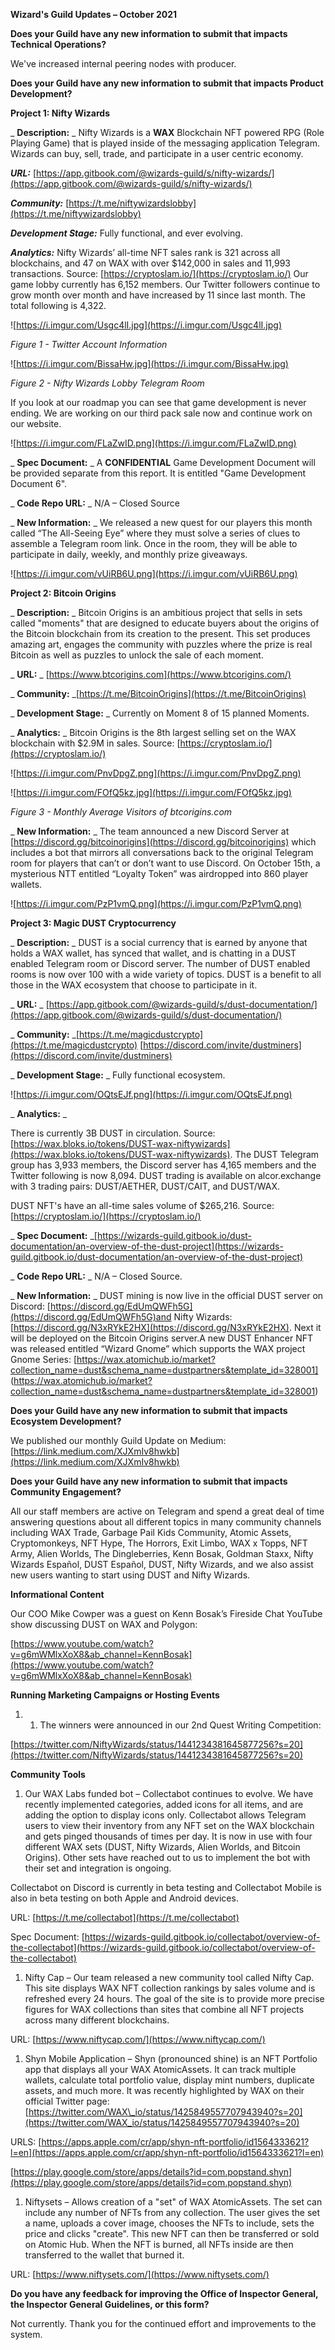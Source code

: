 **Wizard&#39;s Guild Updates – October 2021**

**Does your Guild have any new information to submit that impacts Technical Operations?**

We've increased internal peering nodes with producer.

**Does your Guild have any new information to submit that impacts Product Development?**

**Project 1: Nifty Wizards**

_ **Description:** _ Nifty Wizards is a **WAX** Blockchain NFT powered RPG (Role Playing Game) that is played inside of the messaging application Telegram. Wizards can buy, sell, trade, and participate in a user centric economy.

_**URL:**_ [https://app.gitbook.com/@wizards-guild/s/nifty-wizards/](https://app.gitbook.com/@wizards-guild/s/nifty-wizards/)

_**Community:**_ [https://t.me/niftywizardslobby](https://t.me/niftywizardslobby)

_**Development Stage:**_ Fully functional, and ever evolving.

_**Analytics:**_ Nifty Wizards’ all-time NFT sales rank is 321 across all blockchains, and 47 on WAX with over $142,000 in sales and 11,993 transactions. 
Source: [https://cryptoslam.io/](https://cryptoslam.io/)
Our game lobby currently has 6,152 members.  Our Twitter followers continue to grow month over month and have increased by 11 since last month. The total following is 4,322. 

![https://i.imgur.com/Usgc4lI.jpg](https://i.imgur.com/Usgc4lI.jpg)

_Figure 1 - Twitter Account Information_

![https://i.imgur.com/BissaHw.jpg](https://i.imgur.com/BissaHw.jpg)

_Figure 2 - Nifty Wizards Lobby Telegram Room_

If you look at our roadmap you can see that game development is never ending. We are working on our third pack sale now and continue work on our website.

![https://i.imgur.com/FLaZwID.png](https://i.imgur.com/FLaZwID.png)

_ **Spec Document:** _ A **CONFIDENTIAL** Game Development Document will be provided separate from this report. It is entitled &quot;Game Development Document 6&quot;.

_ **Code Repo URL:** _ N/A – Closed Source

_ **New Information:** _ We released a new quest for our players this month called “The All-Seeing Eye” where they must solve a series of clues to assemble a Telegram room link. Once in the room, they will be able to participate in daily, weekly, and monthly prize giveaways.

![https://i.imgur.com/vUiRB6U.png](https://i.imgur.com/vUiRB6U.png)

**Project 2: Bitcoin Origins**

_ **Description:** _ Bitcoin Origins is an ambitious project that sells in sets called &quot;moments&quot; that are designed to educate buyers about the origins of the Bitcoin blockchain from its creation to the present. This set produces amazing art, engages the community with puzzles where the prize is real Bitcoin as well as puzzles to unlock the sale of each moment.

_ **URL:** _ [https://www.btcorigins.com](https://www.btcorigins.com/)

_ **Community:** _[https://t.me/BitcoinOrigins](https://t.me/BitcoinOrigins)

_ **Development Stage:** _ Currently on Moment 8 of 15 planned Moments.

_ **Analytics:** _ Bitcoin Origins is the 8th largest selling set on the WAX blockchain with $2.9M in sales. Source: [https://cryptoslam.io/](https://cryptoslam.io/)

![https://i.imgur.com/PnvDpgZ.png](https://i.imgur.com/PnvDpgZ.png)

![https://i.imgur.com/FOfQ5kz.jpg](https://i.imgur.com/FOfQ5kz.jpg)

_Figure 3 - Monthly Average Visitors of btcorigins.com_

_ **New Information:** _ The team announced a new Discord Server at [https://discord.gg/bitcoinorigins](https://discord.gg/bitcoinorigins) which includes a bot that mirrors all conversations back to the original Telegram room for players that can’t or don’t want to use Discord. On October 15th, a mysterious NTT entitled “Loyalty Token” was airdropped into 860 player wallets.

![https://i.imgur.com/PzP1vmQ.png](https://i.imgur.com/PzP1vmQ.png)

**Project 3: Magic DUST Cryptocurrency**

_ **Description:** _ DUST is a social currency that is earned by anyone that holds a WAX wallet, has synced that wallet, and is chatting in a DUST enabled Telegram room or Discord server. The number of DUST enabled rooms is now over 100 with a wide variety of topics. DUST is a benefit to all those in the WAX ecosystem that choose to participate in it.

_ **URL:** _ [https://app.gitbook.com/@wizards-guild/s/dust-documentation/](https://app.gitbook.com/@wizards-guild/s/dust-documentation/)

_ **Community:** _[https://t.me/magicdustcrypto](https://t.me/magicdustcrypto) [https://discord.com/invite/dustminers](https://discord.com/invite/dustminers)

_ **Development Stage:** _ Fully functional ecosystem.

![https://i.imgur.com/OQtsEJf.png](https://i.imgur.com/OQtsEJf.png)

_ **Analytics:** _

There is currently 3B DUST in circulation. Source: [https://wax.bloks.io/tokens/DUST-wax-niftywizards](https://wax.bloks.io/tokens/DUST-wax-niftywizards). The DUST Telegram group has 3,933 members, the Discord server has 4,165 members and the Twitter following is now 8,094. DUST trading is available on alcor.exchange with 3 trading pairs: DUST/AETHER, DUST/CAIT, and DUST/WAX.

DUST NFT&#39;s have an all-time sales volume of $265,216. Source: [https://cryptoslam.io/](https://cryptoslam.io/)

_ **Spec Document:** _[https://wizards-guild.gitbook.io/dust-documentation/an-overview-of-the-dust-project](https://wizards-guild.gitbook.io/dust-documentation/an-overview-of-the-dust-project)

_ **Code Repo URL:** _ N/A – Closed Source.

_ **New Information:** _ DUST mining is now live in the official DUST server on Discord: [https://discord.gg/EdUmQWFh5G](https://discord.gg/EdUmQWFh5G)and Nifty Wizards: [https://discord.gg/N3xRYkE2HX](https://discord.gg/N3xRYkE2HX). Next it will be deployed on the Bitcoin Origins server.A new DUST Enhancer NFT was released entitled “Wizard Gnome” which supports the WAX project Gnome Series: [https://wax.atomichub.io/market?collection_name=dust&schema_name=dustpartners&template_id=328001] (https://wax.atomichub.io/market?collection_name=dust&schema_name=dustpartners&template_id=328001) 

**Does your Guild have any new information to submit that impacts Ecosystem Development?**

We published our monthly Guild Update on Medium: [https://link.medium.com/XJXmIv8hwkb](https://link.medium.com/XJXmIv8hwkb)

**Does your Guild have any new information to submit that impacts Community Engagement?**

All our staff members are active on Telegram and spend a great deal of time answering questions about all different topics in many community channels including WAX Trade, Garbage Pail Kids Community, Atomic Assets, Cryptomonkeys, NFT Hype, The Horrors, Exit Limbo, WAX x Topps, NFT Army, Alien Worlds, The Dingleberries, Kenn Bosak, Goldman Staxx, Nifty Wizards Español, DUST Español, DUST, Nifty Wizards, and we also assist new users wanting to start using DUST and Nifty Wizards.

**Informational Content**

Our COO Mike Cowper was a guest on Kenn Bosak’s Fireside Chat YouTube show discussing DUST on WAX and Polygon:

[https://www.youtube.com/watch?v=g6mWMlxXoX8&ab_channel=KennBosak](https://www.youtube.com/watch?v=g6mWMlxXoX8&ab_channel=KennBosak)

**Running Marketing Campaigns or Hosting Events**

1. 1.	The winners were announced in our 2nd Quest Writing Competition: 

[https://twitter.com/NiftyWizards/status/1441234381645877256?s=20](https://twitter.com/NiftyWizards/status/1441234381645877256?s=20)

**Community Tools**

1. Our WAX Labs funded bot – Collectabot continues to evolve. We have recently implemented categories, added icons for all items, and are adding the option to display icons only. Collectabot allows Telegram users to view their inventory from any NFT set on the WAX blockchain and gets pinged thousands of times per day. It is now in use with four different WAX sets (DUST, Nifty Wizards, Alien Worlds, and Bitcoin Origins). Other sets have reached out to us to implement the bot with their set and integration is ongoing.

Collectabot on Discord is currently in beta testing and Collectabot Mobile is also in beta testing on both Apple and Android devices.

URL: [https://t.me/collectabot](https://t.me/collectabot)

Spec Document: [https://wizards-guild.gitbook.io/collectabot/overview-of-the-collectabot](https://wizards-guild.gitbook.io/collectabot/overview-of-the-collectabot)

1. Nifty Cap – Our team released a new community tool called Nifty Cap. This site displays WAX NFT collection rankings by sales volume and is refreshed every 24 hours. The goal of the site is to provide more precise figures for WAX collections than sites that combine all NFT projects across many different blockchains.

URL: [https://www.niftycap.com/](https://www.niftycap.com/)

1. Shyn Mobile Application – Shyn (pronounced shine) is an NFT Portfolio app that displays all your WAX AtomicAssets. It can track multiple wallets, calculate total portfolio value, display mint numbers, duplicate assets, and much more. It was recently highlighted by WAX on their official Twitter page: [https://twitter.com/WAX\_io/status/1425849557707943940?s=20](https://twitter.com/WAX_io/status/1425849557707943940?s=20)

URLS: [https://apps.apple.com/cr/app/shyn-nft-portfolio/id1564333621?l=en](https://apps.apple.com/cr/app/shyn-nft-portfolio/id1564333621?l=en)

[https://play.google.com/store/apps/details?id=com.popstand.shyn](https://play.google.com/store/apps/details?id=com.popstand.shyn)

1. Niftysets – Allows creation of a &quot;set&quot; of WAX AtomicAssets. The set can include any number of NFTs from any collection. The user gives the set a name, uploads a cover image, chooses the NFTs to include, sets the price and clicks &quot;create&quot;. This new NFT can then be transferred or sold on Atomic Hub. When the NFT is burned, all NFTs inside are then transferred to the wallet that burned it.

URL: [https://www.niftysets.com/](https://www.niftysets.com/)

**Do you have any feedback for improving the Office of Inspector General, the Inspector General Guidelines, or this form?**

Not currently. Thank you for the continued effort and improvements to the system.
